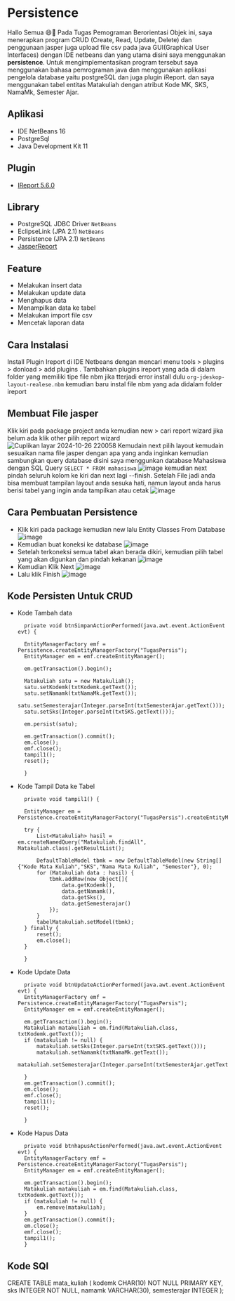 # Persistence
Hallo Semua 😄👋 Pada Tugas Pemograman Berorientasi Objek ini, saya menerapkan program CRUD (Create, Read, Update, Delete)  dan  penggunaan jasper juga upload file csv pada java GUI(Graphical User Interfaces) dengan IDE netbeans dan yang utama disini saya menggunakan **persistence**. Untuk mengimplementasikan program tersebut saya menggunakan bahasa pemrograman java dan menggunakan aplikasi pengelola database yaitu postgreSQL dan juga plugin iReport.
dan saya menggunakan tabel  entitas Matakuliah dengan atribut Kode MK, SKS, NamaMk, Semester Ajar.
## Aplikasi
- IDE NetBeans 16
- PostgreSql
- Java Development Kit 11
## Plugin
- [IReport 5.6.0](https://drive.google.com/drive/folders/1gbbMttGeyns5mqb-_hfIAuMjkTzb-XPZ?usp=sharing)
## Library
- PostgreSQL JDBC Driver `NetBeans`
- EclipseLink (JPA 2.1) `NetBeans`
- Persistence (JPA 2.1) `NetBeans`
- [JasperReport](https://drive.google.com/drive/folders/1_i8xBCdLXeMcGdmnTWa2SEnL4oc2sW78?usp=sharing)
## Feature
-  Melakukan insert data
-  Melakukan update data
-  Menghapus data
-  Menampilkan data ke tabel
-  Melakukan import file csv
-  Mencetak laporan data

## Cara Instalasi 
Install Plugin Ireport di IDE Netbeans dengan mencari menu tools > plugins > donload > add plugins . Tambahkan plugins ireport yang ada di dalam folder yang memiliki tipe file nbm jika tterjadi error install dulu `org-jdeskop-layout-realese.nbm` kemudian baru instal file nbm yang ada didalam folder ireport
## Membuat File jasper
Klik kiri pada package project anda kemudian new > cari report wizard jika belum ada klik other pilih report wizard ![Cuplikan layar 2024-10-26 220058](https://github.com/user-attachments/assets/e4b2bb54-2e9c-4253-8e91-ebbe55364533) 
Kemudain next pilih layout kemudain sesuaikan nama file jasper dengan apa yang anda inginkan kemudian sambungkan query database disini saya menggunkan database Mahasiswa dengan SQL Query `SELECT * FROM mahasiswa` ![image](https://github.com/user-attachments/assets/eae7b901-3c6a-41ce-a468-80a2c77e999c)
kemudian next pindah seluruh kolom ke kiri dan next lagi --finish.
Setelah File jadi anda bisa membuat tampilan layout anda sesuka hati, namun layout anda harus berisi tabel yang ingin anda tampilkan atau cetak
![image](https://github.com/user-attachments/assets/7fd7d5f1-db54-43d7-bdac-57ac60bf4a10)

## Cara Pembuatan Persistence 
- Klik kiri pada package kemudian new lalu Entity Classes From Database
  ![image](https://github.com/user-attachments/assets/af29d699-ec5e-4c7f-88e5-e9dc61d4af3c)
- Kemudian buat koneksi ke database
  ![image](https://github.com/user-attachments/assets/7b82d6d8-d439-453e-ae79-d0f1be96c05f)
- Setelah terkoneksi semua tabel akan berada dikiri, kemudian pilih tabel yang akan digunkan dan pindah kekanan
  ![image](https://github.com/user-attachments/assets/0a50dbec-804a-4ac7-9e31-2eabd5107c94)
- Kemudian Klik Next
  ![image](https://github.com/user-attachments/assets/3be1861f-7495-4274-9e9e-4a4cd2924ee9)
- Lalu klik Finish
  ![image](https://github.com/user-attachments/assets/e06e58c2-cc46-49e6-ac44-b59c3b36bd79)

## Kode Persisten Untuk CRUD
- Kode Tambah data

        private void btnSimpanActionPerformed(java.awt.event.ActionEvent evt) {                                          

        EntityManagerFactory emf = Persistence.createEntityManagerFactory("TugasPersis");
        EntityManager em = emf.createEntityManager();

        em.getTransaction().begin();

        Matakuliah satu = new Matakuliah();
        satu.setKodemk(txtKodemk.getText());
        satu.setNamamk(txtNamaMk.getText());
        satu.setSemesterajar(Integer.parseInt(txtSemesterAjar.getText()));
        satu.setSks(Integer.parseInt(txtSKS.getText()));

        em.persist(satu);

        em.getTransaction().commit();
        em.close();
        emf.close();
        tampil1();
        reset();

        }

- Kode Tampil Data ke Tabel

        private void tampil1() {

        EntityManager em = Persistence.createEntityManagerFactory("TugasPersis").createEntityManager();

        try {
            List<Matakuliah> hasil = em.createNamedQuery("Matakuliah.findAll", Matakuliah.class).getResultList();

            DefaultTableModel tbmk = new DefaultTableModel(new String[]{"Kode Mata Kuliah","SKS","Nama Mata Kuliah", "Semester"}, 0);
            for (Matakuliah data : hasil) {
                tbmk.addRow(new Object[]{
                    data.getKodemk(),
                    data.getNamamk(),
                    data.getSks(),
                    data.getSemesterajar()
                });
            }
            tabelMatakuliah.setModel(tbmk);
        } finally {
            reset();
            em.close();
        }

        }

- Kode Update Data

        private void btnUpdateActionPerformed(java.awt.event.ActionEvent evt) {                                          
        EntityManagerFactory emf = Persistence.createEntityManagerFactory("TugasPersis");
        EntityManager em = emf.createEntityManager();

        em.getTransaction().begin();
        Matakuliah matakuliah = em.find(Matakuliah.class, txtKodemk.getText());
        if (matakuliah != null) {
            matakuliah.setSks(Integer.parseInt(txtSKS.getText()));
            matakuliah.setNamamk(txtNamaMk.getText());
            matakuliah.setSemesterajar(Integer.parseInt(txtSemesterAjar.getText()));

        }
        em.getTransaction().commit();
        em.close();
        emf.close();
        tampil1();
        reset();

        }

- Kode Hapus Data

        private void btnhapusActionPerformed(java.awt.event.ActionEvent evt) {                                         
        EntityManagerFactory emf = Persistence.createEntityManagerFactory("TugasPersis");
        EntityManager em = emf.createEntityManager();

        em.getTransaction().begin();
        Matakuliah matakuliah = em.find(Matakuliah.class, txtKodemk.getText());
        if (matakuliah != null) {
            em.remove(matakuliah);
        }
        em.getTransaction().commit();
        em.close();
        emf.close();
        tampil1();
        }


## Kode SQl 
  
  CREATE TABLE mata_kuliah (
    kodemk CHAR(10) NOT NULL PRIMARY KEY,
    sks INTEGER NOT NULL,
    namamk VARCHAR(30),
    semesterajar INTEGER
  );





